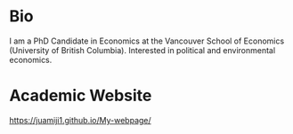 # Bio
I am a PhD Candidate in Economics at the Vancouver School of Economics (University of British Columbia). Interested in political and environmental economics.

# Academic Website
https://juamiji1.github.io/My-webpage/
